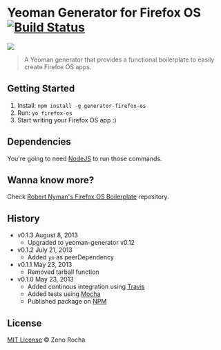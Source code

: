 # Yeoman Generator for Firefox OS [![Build Status](https://secure.travis-ci.org/zenorocha/generator-firefox-os.png?branch=master)](https://travis-ci.org/zenorocha/generator-firefox-os)

![](http://cl.ly/image/0E0S2j3o2F0r/firefox-yeoman.jpg)

> A Yeoman generator that provides a functional boilerplate to easily create Firefox OS apps.

## Getting Started

1. Install: `npm install -g generator-firefox-os`
3. Run: `yo firefox-os`
4. Start writing your Firefox OS app :)

## Dependencies

You're going to need [NodeJS](http://nodejs.org/download/) to run those commands.

## Wanna know more?

Check [Robert Nyman's Firefox OS Boilerplate](https://github.com/robnyman/Firefox-OS-Boilerplate-App) repository.

## History

* v0.1.3 August 8, 2013
	* Upgraded to yeoman-generator v0.12
* v0.1.2 July 21, 2013
	* Added `yo` as peerDependency
* v0.1.1 May 23, 2013
	* Removed tarball function
* v0.1.0 May 23, 2013
	* Added continous integration using [Travis](https://travis-ci.org/zenorocha/generator-firefox-os/)
	* Added tests using [Mocha](http://visionmedia.github.io/mocha/)
	* Published package on [NPM](https://npmjs.org/package/generator-firefox-os)

## License

[MIT License](http://zenorocha.mit-license.org/) © Zeno Rocha
